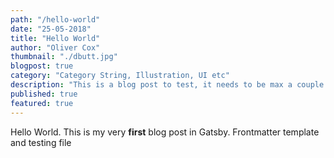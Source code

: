 ```yaml
---
path: "/hello-world"
date: "25-05-2018"
title: "Hello World"
author: "Oliver Cox"
thumbnail: "./dbutt.jpg"
blogpost: true
category: "Category String, Illustration, UI etc"
description: "This is a blog post to test, it needs to be max a couple of sentences. Hello World."
published: true
featured: true
---
```


Hello World. This is my very **first** blog post in Gatsby. Frontmatter template and testing file